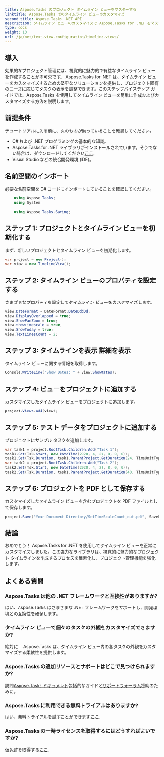 ```yaml
---
title: Aspose.Tasks のプロジェクト タイムライン ビューをマスターする
linktitle: Aspose.Tasks でのタイムライン ビューのカスタマイズ
second_title: Aspose.Tasks .NET API
description: タイムライン ビューのカスタマイズで Aspose.Tasks for .NET をマスターします。プロジェクトのニーズに合わせてカスタマイズされた、視覚的に魅力的なタイムラインでプロジェクト管理を強化します。
type: docs
weight: 13
url: /ja/net/text-view-configuration/timeline-views/
---
```

## 導入
効果的なプロジェクト管理には、視覚的に魅力的で有益なタイムライン ビューを作成することが不可欠です。 Aspose.Tasks for .NET は、タイムライン ビューをカスタマイズするための堅牢なソリューションを提供し、プロジェクト固有のニーズに応じてタスクの表示を調整できます。このステップバイステップ ガイドでは、Aspose.Tasks を使用してタイムライン ビューを簡単に作成およびカスタマイズする方法を説明します。
## 前提条件
チュートリアルに入る前に、次のものが揃っていることを確認してください。
- C# および .NET プログラミングの基本的な知識。
-  Aspose.Tasks for .NET ライブラリがインストールされています。そうでない場合は、ダウンロードしてください[ここ](https://releases.aspose.com/tasks/net/).
- Visual Studio などの統合開発環境 (IDE)。
## 名前空間のインポート
必要な名前空間を C# コードにインポートしていることを確認してください。
```csharp
    using Aspose.Tasks;
    using System;
    
    using Aspose.Tasks.Saving;
```
## ステップ 1: プロジェクトとタイムライン ビューを初期化する
まず、新しいプロジェクトとタイムライン ビューを初期化します。
```csharp
var project = new Project();
var view = new TimelineView();
```
## ステップ 2: タイムライン ビューのプロパティを設定する
さまざまなプロパティを設定してタイムライン ビューをカスタマイズします。
```csharp
view.DateFormat = DateFormat.DateDddDd;
view.DisplayOverlapped = true;
view.ShowPanZoom = true;
view.ShowTimescale = true;
view.ShowToday = true;
view.TextLinesCount = 2;
```
## ステップ 3: タイムラインを表示 詳細を表示
タイムライン ビューに関する情報を取得します。
```csharp
Console.WriteLine("Show Dates: " + view.ShowDates);
```
## ステップ 4: ビューをプロジェクトに追加する
カスタマイズしたタイムライン ビューをプロジェクトに追加します。
```csharp
project.Views.Add(view);
```
## ステップ 5: テスト データをプロジェクトに追加する
プロジェクトにサンプル タスクを追加します。
```csharp
var task1 = project.RootTask.Children.Add("Task 1");
task1.Set(Tsk.Start, new DateTime(2020, 4, 29, 8, 0, 0));
task1.Set(Tsk.Duration, task1.ParentProject.GetDuration(24, TimeUnitType.Hour));
var task2 = project.RootTask.Children.Add("Task 2");
task2.Set(Tsk.Start, new DateTime(2020, 4, 29, 8, 0, 0));
task2.Set(Tsk.Duration, task1.ParentProject.GetDuration(40, TimeUnitType.Hour));
```
## ステップ 6: プロジェクトを PDF として保存する
カスタマイズしたタイムライン ビューを含むプロジェクトを PDF ファイルとして保存します。
```csharp
project.Save("Your Document Directory/SetTimeScaleCount_out.pdf", SaveFileFormat.Pdf);
```
## 結論
おめでとう！ Aspose.Tasks for .NET を使用してタイムライン ビューを正常にカスタマイズしました。この強力なライブラリは、視覚的に魅力的なプロジェクト タイムラインを作成するプロセスを簡素化し、プロジェクト管理機能を強化します。
## よくある質問
### Aspose.Tasks は他の .NET フレームワークと互換性がありますか?
はい、Aspose.Tasks はさまざまな .NET フレームワークをサポートし、開発環境との互換性を確保します。
### タイムライン ビューで個々のタスクの外観をカスタマイズできますか?
絶対に！ Aspose.Tasks は、タイムライン ビュー内の各タスクの外観をカスタマイズする柔軟性を提供します。
### Aspose.Tasks の追加リソースとサポートはどこで見つけられますか?
訪問[Aspose.Tasks ドキュメント](https://reference.aspose.com/tasks/net/)包括的なガイドと[サポートフォーラム](https://forum.aspose.com/c/tasks/15)援助のために。
### Aspose.Tasks に利用できる無料トライアルはありますか?
はい、無料トライアルを試すことができます[ここ](https://releases.aspose.com/).
### Aspose.Tasks の一時ライセンスを取得するにはどうすればよいですか?
仮免許を取得する[ここ](https://purchase.aspose.com/temporary-license/).